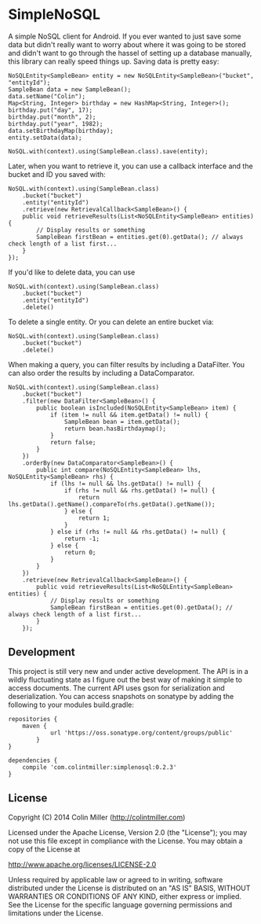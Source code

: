 SimpleNoSQL
===========

A simple NoSQL client for Android. If you ever wanted to just save some data but didn't really want to worry about
where it was going to be stored and didn't want to go through the hassel of setting up a database manually, this
library can really speed things up. Saving data is pretty easy:

    NoSQLEntity<SampleBean> entity = new NoSQLEntity<SampleBean>("bucket", "entityId");
	SampleBean data = new SampleBean();
	data.setName("Colin");
	Map<String, Integer> birthday = new HashMap<String, Integer>();
	birthday.put("day", 17);
	birthday.put("month", 2);
	birthday.put("year", 1982);
	data.setBirthdayMap(birthday);
	entity.setData(data);

    NoSQL.with(context).using(SampleBean.class).save(entity);

Later, when you want to retrieve it, you can use a callback interface and the bucket and ID you saved with:

    NoSQL.with(context).using(SampleBean.class)
        .bucket("bucket")
        .entity("entityId")
        .retrieve(new RetrievalCallback<SampleBean>() {
		public void retrieveResults(List<NoSQLEntity<SampleBean> entities) {
			// Display results or something	
			SampleBean firstBean = entities.get(0).getData(); // always check length of a list first...
		}	
	});

If you'd like to delete data, you can use

    NoSQL.with(context).using(SampleBean.class)
        .bucket("bucket")
        .entity("entityId")
        .delete()

To delete a single entity. Or you can delete an entire bucket via:

    NoSQL.with(context).using(SampleBean.class)
        .bucket("bucket")
        .delete()

When making a query, you can filter results by including a DataFilter. You can also order the results by including a
DataComparator.

    NoSQL.with(context).using(SampleBean.class)
        .bucket("bucket")
        .filter(new DataFilter<SampleBean>() {
            public boolean isIncluded(NoSQLEntity<SampleBean> item) {
                if (item != null && item.getData() != null) {
                    SampleBean bean = item.getData();
                    return bean.hasBirthdaymap();
                }
                return false;
            }
        })
        .orderBy(new DataComparator<SampleBean>() {
            public int compare(NoSQLEntity<SampleBean> lhs, NoSQLEntity<SampleBean> rhs) {
                if (lhs != null && lhs.getData() != null) {
                    if (rhs != null && rhs.getData() != null) {
                        return lhs.getData().getName().compareTo(rhs.getData().getName());
                    } else {
                        return 1;
                    }
                } else if (rhs != null && rhs.getData() != null) {
                    return -1;
                } else {
                    return 0;
                }
            }
        })
        .retrieve(new RetrievalCallback<SampleBean>() {
            public void retrieveResults(List<NoSQLEntity<SampleBean> entities) {
                // Display results or something
                SampleBean firstBean = entities.get(0).getData(); // always check length of a list first...
            }
        });

Development
-----------
This project is still very new and under active development. The API is in a wildly fluctuating state as I figure out
the best way of making it simple to access documents. The current API uses gson for serialization and deserialization.
You can access snapshots on sonatype by adding the following to your modules build.gradle:

    repositories {
	    maven {
		        url 'https://oss.sonatype.org/content/groups/public'
		    }
	}

    dependencies {
	    compile 'com.colintmiller:simplenosql:0.2.3'
	}

License
-------

Copyright (C) 2014 Colin Miller (http://colintmiller.com)

Licensed under the Apache License, Version 2.0 (the "License");
you may not use this file except in compliance with the License.
You may obtain a copy of the License at

  http://www.apache.org/licenses/LICENSE-2.0

Unless required by applicable law or agreed to in writing, software
distributed under the License is distributed on an "AS IS" BASIS,
WITHOUT WARRANTIES OR CONDITIONS OF ANY KIND, either express or implied.
See the License for the specific language governing permissions and
limitations under the License.
